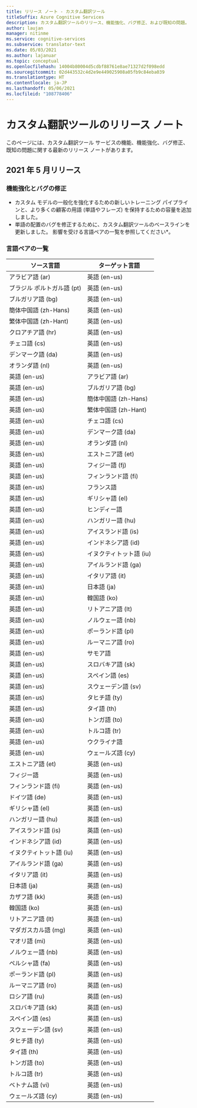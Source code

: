 ```yaml
---
title: リリース ノート - カスタム翻訳ツール
titleSuffix: Azure Cognitive Services
description: カスタム翻訳ツールのリリース、機能強化、バグ修正、および既知の問題。
author: laujan
manager: nitinme
ms.service: cognitive-services
ms.subservice: translator-text
ms.date: 05/03/2021
ms.author: lajanuar
ms.topic: conceptual
ms.openlocfilehash: 14004b80004d5cdbf88761e8ae71327d2f098edd
ms.sourcegitcommit: 02d443532c4d2e9e449025908a05fb9c84eba039
ms.translationtype: HT
ms.contentlocale: ja-JP
ms.lasthandoff: 05/06/2021
ms.locfileid: "108778406"
---
```

# <a name="custom-translator-release-notes"></a>カスタム翻訳ツールのリリース ノート

このページには、カスタム翻訳ツール サービスの機能、機能強化、バグ修正、既知の問題に関する最新のリリース ノートがあります。

## <a name="2021-may-release"></a>2021 年 5 月リリース

### <a name="improvements-and-bug-fixes"></a>機能強化とバグの修正

- カスタム モデルの一般化を強化するための新しいトレーニング パイプラインと、より多くの顧客の用語 (単語やフレーズ) を保持するための容量を追加しました。
- 単語の配置のバグを修正するために、カスタム翻訳ツールのベースラインを更新しました。 影響を受ける言語ペアの一覧を参照してください*。

### <a name="language-pair-list"></a>言語ペアの一覧

| ソース言語   | ターゲット言語 |
|-------------------|-----------------|
| アラビア語 (ar) | 英語 (en-us)|
| ブラジル ポルトガル語 (pt)    | 英語 (en-us)|
| ブルガリア語 (bg)    | 英語 (en-us)|
| 簡体中国語 (zh-Hans)    | 英語 (en-us)|
| 繁体中国語 (zh-Hant)    | 英語 (en-us)|
| クロアチア語 (hr)    | 英語 (en-us)|
| チェコ語 (cs)    | 英語 (en-us)|
| デンマーク語 (da)    | 英語 (en-us)|
| オランダ語 (nl)    | 英語 (en-us)|
| 英語 (en-us)    | アラビア語 (ar)|
| 英語 (en-us)    | ブルガリア語 (bg)|
| 英語 (en-us)    | 簡体中国語 (zh-Hans)|
| 英語 (en-us)    | 繁体中国語 (zh-Hant)|
| 英語 (en-us)    | チェコ語 (cs)|
| 英語 (en-us)    | デンマーク語 (da)|
| 英語 (en-us)    | オランダ語 (nl)|
| 英語 (en-us)    | エストニア語 (et)|
| 英語 (en-us)    | フィジー語 (fj)|
| 英語 (en-us)    | フィンランド語 (fi)|
| 英語 (en-us)    | フランス語|
| 英語 (en-us)    | ギリシャ語 (el)|
| 英語 (en-us)    | ヒンディー語|
| 英語 (en-us)    | ハンガリー語 (hu)|
| 英語 (en-us)    | アイスランド語 (is)|
| 英語 (en-us)    | インドネシア語 (id)|
| 英語 (en-us)    | イヌクティトット語 (iu)|
| 英語 (en-us)    | アイルランド語 (ga)|
| 英語 (en-us)    | イタリア語 (it)|
| 英語 (en-us)    | 日本語 (ja)|
| 英語 (en-us)    | 韓国語 (ko)|
| 英語 (en-us)    | リトアニア語 (lt)|
| 英語 (en-us)    | ノルウェー語 (nb)|
| 英語 (en-us)    |  ポーランド語 (pl)|
| 英語 (en-us)    | ルーマニア語 (ro)|
| 英語 (en-us)    | サモア語|
| 英語 (en-us)    | スロバキア語 (sk)|
| 英語 (en-us)    | スペイン語 (es)|
| 英語 (en-us)    | スウェーデン語 (sv)|
| 英語 (en-us)    | タヒチ語 (ty)|
| 英語 (en-us)    | タイ語 (th)|
| 英語 (en-us)    | トンガ語 (to)|
| 英語 (en-us)    | トルコ語 (tr)|
| 英語 (en-us)    | ウクライナ語|
| 英語 (en-us)    | ウェールズ語 (cy)|
| エストニア語 (et)    | 英語 (en-us)|
| フィジー語    | 英語 (en-us)|
| フィンランド語 (fi)    | 英語 (en-us)|
| ドイツ語 (de)    | 英語 (en-us)|
| ギリシャ語 (el)    | 英語 (en-us)|
| ハンガリー語 (hu)    | 英語 (en-us)|
| アイスランド語 (is)    | 英語 (en-us)|
| インドネシア語 (id)    | 英語 (en-us)
| イヌクティトット語 (iu)    | 英語 (en-us)|
| アイルランド語 (ga)    | 英語 (en-us)|
| イタリア語 (it)    | 英語 (en-us)|
| 日本語 (ja)    | 英語 (en-us)|
| カザフ語 (kk)    | 英語 (en-us)|
| 韓国語 (ko)    | 英語 (en-us)|
| リトアニア語 (lt)    | 英語 (en-us)|
| マダガスカル語 (mg)    | 英語 (en-us)|
| マオリ語 (mi)    | 英語 (en-us)|
| ノルウェー語 (nb)    | 英語 (en-us)|
| ペルシャ語 (fa)    | 英語 (en-us)|
|  ポーランド語 (pl)    | 英語 (en-us)|
| ルーマニア語 (ro)    | 英語 (en-us)|
| ロシア語 (ru)    | 英語 (en-us)|
| スロバキア語 (sk)    | 英語 (en-us)|
| スペイン語 (es)    | 英語 (en-us)|
| スウェーデン語 (sv)    | 英語 (en-us)|
| タヒチ語 (ty)    | 英語 (en-us)|
| タイ語 (th)    | 英語 (en-us)|
| トンガ語 (to)    | 英語 (en-us)|
| トルコ語 (tr)    | 英語 (en-us)|
| ベトナム語 (vi)    | 英語 (en-us)|
| ウェールズ語 (cy)    | 英語 (en-us)|